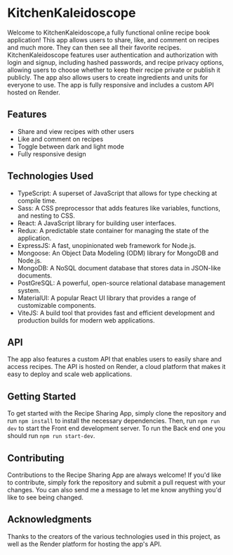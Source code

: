 # KitchenKaleidoscope

Welcome to KitchenKaleidoscope,a fully functional online recipe book application! This app allows users to share, like, and comment on recipes and much more. They can then see all their favorite recipes. KitchenKaleidoscope features user authentication and authorization with login and signup, including hashed passwords, and recipe privacy options, allowing users to choose whether to keep their recipe private or publish it publicly. The app also allows users to create ingredients and units for everyone to use. The app is fully responsive and includes a custom API hosted on Render.

## Features

-   Share and view recipes with other users
-   Like and comment on recipes
-   Toggle between dark and light mode
-   Fully responsive design

## Technologies Used

-   TypeScript: A superset of JavaScript that allows for type checking at compile time.
-   Sass: A CSS preprocessor that adds features like variables, functions, and nesting to CSS.
-   React: A JavaScript library for building user interfaces.
-   Redux: A predictable state container for managing the state of the application.
-   ExpressJS: A fast, unopinionated web framework for Node.js.
-   Mongoose: An Object Data Modeling (ODM) library for MongoDB and Node.js.
-   MongoDB: A NoSQL document database that stores data in JSON-like documents.
-   PostGreSQL: A powerful, open-source relational database management system.
-   MaterialUI: A popular React UI library that provides a range of customizable components.
-   ViteJS: A build tool that provides fast and efficient development and production builds for modern web applications.

## API

The app also features a custom API that enables users to easily share and access recipes. The API is hosted on Render, a cloud platform that makes it easy to deploy and scale web applications.

## Getting Started

To get started with the Recipe Sharing App, simply clone the repository and run `npm install` to install the necessary dependencies. Then, run `npm run dev` to start the Front end development server. To run the Back end one you should run `npm run start-dev`.

## Contributing

Contributions to the Recipe Sharing App are always welcome! If you'd like to contribute, simply fork the repository and submit a pull request with your changes. You can also send me a message to let me know anything you'd like to see being changed.

## Acknowledgments

Thanks to the creators of the various technologies used in this project, as well as the Render platform for hosting the app's API.

